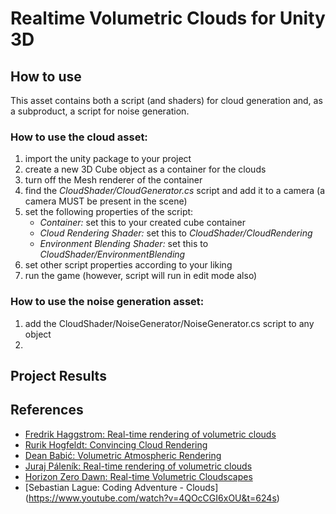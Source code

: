# Realtime Volumetric Clouds for Unity 3D
## How to use

This asset contains both a script (and shaders) for cloud generation and, as a subproduct, a script for noise generation. 

### How to use the cloud asset: 
1. import the unity package to your project
2. create a new 3D Cube object as a container for the clouds
3. turn off the Mesh renderer of the container
4. find the *CloudShader/CloudGenerator.cs* script and add it to a camera (a camera MUST be present in the scene)
5. set the following properties of the script:
   - *Container:* set this to your created cube container
   - *Cloud Rendering Shader:* set this to *CloudShader/CloudRendering*
   - *Environment Blending Shader:* set this to *CloudShader/EnvironmentBlending*
6. set other script properties according to your liking
7. run the game (however, script will run in edit mode also)

### How to use the noise generation asset:
1. add the CloudShader/NoiseGenerator/NoiseGenerator.cs script to any object
2. 

## Project Results


## References
- [Fredrik Haggstrom: Real-time rendering of volumetric clouds](http://www.diva-portal.org/smash/record.jsf?pid=diva2%3A1223894&dswid=-5880)
- [Rurik Hogfeldt: Convincing Cloud Rendering](https://odr.chalmers.se/handle/20.500.12380/241770)
- [Dean Babić: Volumetric Atmospheric Rendering](https://bib.irb.hr/datoteka/949019.Final_0036470256_56.pdf)
- [Juraj Páleník: Real-time rendering of volumetric clouds](https://is.muni.cz/th/d099f/thesis.pdf)
- [Horizon Zero Dawn: Real-time Volumetric Cloudscapes](https://www.guerrilla-games.com/read/the-real-time-volumetric-cloudscapes-of-horizon-zero-dawn)
- [Sebastian Lague: Coding Adventure - Clouds] (https://www.youtube.com/watch?v=4QOcCGI6xOU&t=624s)
